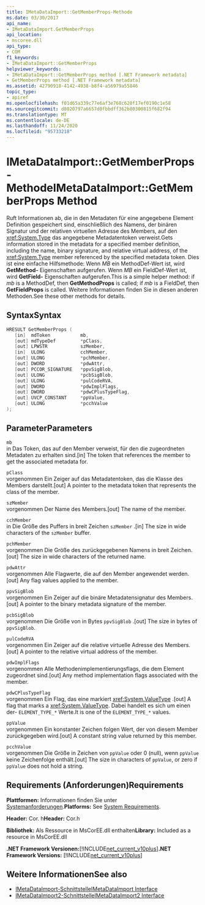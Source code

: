 ```yaml
---
title: IMetaDataImport::GetMemberProps-Methode
ms.date: 03/30/2017
api_name:
- IMetaDataImport.GetMemberProps
api_location:
- mscoree.dll
api_type:
- COM
f1_keywords:
- IMetaDataImport::GetMemberProps
helpviewer_keywords:
- IMetaDataImport::GetMemberProps method [.NET Framework metadata]
- GetMemberProps method [.NET Framework metadata]
ms.assetid: 42790918-4142-4938-b8f4-a56979a55846
topic_type:
- apiref
ms.openlocfilehash: f01d65a339c77e6af3e768c620f17ef0190c1e58
ms.sourcegitcommit: d8020797a6657d0fbbdff362b80300815f682f94
ms.translationtype: MT
ms.contentlocale: de-DE
ms.lasthandoff: 11/24/2020
ms.locfileid: "95733218"
---
```

# <a name="imetadataimportgetmemberprops-method"></a><span data-ttu-id="a595f-102">IMetaDataImport::GetMemberProps-Methode</span><span class="sxs-lookup"><span data-stu-id="a595f-102">IMetaDataImport::GetMemberProps Method</span></span>

<span data-ttu-id="a595f-103">Ruft Informationen ab, die in den Metadaten für eine angegebene Element Definition gespeichert sind, einschließlich des Namens, der binären Signatur und der relativen virtuellen Adresse des Members, auf den <xref:System.Type> das angegebene Metadatentoken verweist.</span><span class="sxs-lookup"><span data-stu-id="a595f-103">Gets information stored in the metadata for a specified member definition, including the name, binary signature, and relative virtual address, of the <xref:System.Type> member referenced by the specified metadata token.</span></span> <span data-ttu-id="a595f-104">Dies ist eine einfache Hilfsmethode: Wenn *MB* ein MethodDef-Wert ist, wird **GetMethod-** Eigenschaften aufgerufen. Wenn *MB* ein FieldDef-Wert ist, wird **GetField-** Eigenschaften aufgerufen.</span><span class="sxs-lookup"><span data-stu-id="a595f-104">This is a simple helper method: if *mb* is a MethodDef, then **GetMethodProps** is called; if *mb* is a FieldDef, then **GetFieldProps** is called.</span></span> <span data-ttu-id="a595f-105">Weitere Informationen finden Sie in diesen anderen Methoden.</span><span class="sxs-lookup"><span data-stu-id="a595f-105">See these other methods for details.</span></span>
  
## <a name="syntax"></a><span data-ttu-id="a595f-106">Syntax</span><span class="sxs-lookup"><span data-stu-id="a595f-106">Syntax</span></span>  
  
```cpp  
HRESULT GetMemberProps (  
   [in]  mdToken           mb,
   [out] mdTypeDef         *pClass,  
   [out] LPWSTR            szMember,
   [in]  ULONG             cchMember,
   [out] ULONG             *pchMember,
   [out] DWORD             *pdwAttr,  
   [out] PCCOR_SIGNATURE   *ppvSigBlob,
   [out] ULONG             *pcbSigBlob,
   [out] ULONG             *pulCodeRVA,
   [out] DWORD             *pdwImplFlags,
   [out] DWORD             *pdwCPlusTypeFlag,
   [out] UVCP_CONSTANT     *ppValue,  
   [out] ULONG             *pcchValue  
);  
```  
  
## <a name="parameters"></a><span data-ttu-id="a595f-107">Parameter</span><span class="sxs-lookup"><span data-stu-id="a595f-107">Parameters</span></span>  

 `mb`  
 <span data-ttu-id="a595f-108">in Das Token, das auf den Member verweist, für den die zugeordneten Metadaten zu erhalten sind.</span><span class="sxs-lookup"><span data-stu-id="a595f-108">[in] The token that references the member to get the associated metadata for.</span></span>  
  
 `pClass`  
 <span data-ttu-id="a595f-109">vorgenommen Ein Zeiger auf das Metadatentoken, das die Klasse des Members darstellt.</span><span class="sxs-lookup"><span data-stu-id="a595f-109">[out] A pointer to the metadata token that represents the class of the member.</span></span>  
  
 `szMember`  
 <span data-ttu-id="a595f-110">vorgenommen Der Name des Members.</span><span class="sxs-lookup"><span data-stu-id="a595f-110">[out] The name of the member.</span></span>  
  
 `cchMember`  
 <span data-ttu-id="a595f-111">in Die Größe des Puffers in breit Zeichen `szMember` .</span><span class="sxs-lookup"><span data-stu-id="a595f-111">[in] The size in wide characters of the `szMember` buffer.</span></span>  
  
 `pchMember`  
 <span data-ttu-id="a595f-112">vorgenommen Die Größe des zurückgegebenen Namens in breit Zeichen.</span><span class="sxs-lookup"><span data-stu-id="a595f-112">[out] The size in wide characters of the returned name.</span></span>  
  
 `pdwAttr`  
 <span data-ttu-id="a595f-113">vorgenommen Alle Flagwerte, die auf den Member angewendet werden.</span><span class="sxs-lookup"><span data-stu-id="a595f-113">[out] Any flag values applied to the member.</span></span>  
  
 `ppvSigBlob`  
 <span data-ttu-id="a595f-114">vorgenommen Ein Zeiger auf die binäre Metadatensignatur des Members.</span><span class="sxs-lookup"><span data-stu-id="a595f-114">[out] A pointer to the binary metadata signature of the member.</span></span>  
  
 `pcbSigBlob`  
 <span data-ttu-id="a595f-115">vorgenommen Die Größe von in Bytes `ppvSigBlob` .</span><span class="sxs-lookup"><span data-stu-id="a595f-115">[out] The size in bytes of `ppvSigBlob`.</span></span>  
  
 `pulCodeRVA`  
 <span data-ttu-id="a595f-116">vorgenommen Ein Zeiger auf die relative virtuelle Adresse des Members.</span><span class="sxs-lookup"><span data-stu-id="a595f-116">[out] A pointer to the relative virtual address of the member.</span></span>  
  
 `pdwImplFlags`  
 <span data-ttu-id="a595f-117">vorgenommen Alle Methodenimplementierungsflags, die dem Element zugeordnet sind.</span><span class="sxs-lookup"><span data-stu-id="a595f-117">[out] Any method implementation flags associated with the member.</span></span>  
  
 `pdwCPlusTypeFlag`  
 <span data-ttu-id="a595f-118">vorgenommen Ein Flag, das eine markiert <xref:System.ValueType> .</span><span class="sxs-lookup"><span data-stu-id="a595f-118">[out] A flag that marks a <xref:System.ValueType>.</span></span> <span data-ttu-id="a595f-119">Dabei handelt es sich um einen der- `ELEMENT_TYPE_*` Werte.</span><span class="sxs-lookup"><span data-stu-id="a595f-119">It is one of the `ELEMENT_TYPE_*` values.</span></span>
  
 `ppValue`  
 <span data-ttu-id="a595f-120">vorgenommen Ein konstanter Zeichen folgen Wert, der von diesem Member zurückgegeben wird.</span><span class="sxs-lookup"><span data-stu-id="a595f-120">[out] A constant string value returned by this member.</span></span>  
  
 `pcchValue`  
 <span data-ttu-id="a595f-121">vorgenommen Die Größe in Zeichen von `ppValue` oder 0 (null), wenn `ppValue` keine Zeichenfolge enthält.</span><span class="sxs-lookup"><span data-stu-id="a595f-121">[out] The size in characters of `ppValue`, or zero if `ppValue` does not hold a string.</span></span>  
  
## <a name="requirements"></a><span data-ttu-id="a595f-122">Requirements (Anforderungen)</span><span class="sxs-lookup"><span data-stu-id="a595f-122">Requirements</span></span>  

 <span data-ttu-id="a595f-123">**Plattformen:** Informationen finden Sie unter [Systemanforderungen](../../get-started/system-requirements.md).</span><span class="sxs-lookup"><span data-stu-id="a595f-123">**Platforms:** See [System Requirements](../../get-started/system-requirements.md).</span></span>  
  
 <span data-ttu-id="a595f-124">**Header:** Cor. h</span><span class="sxs-lookup"><span data-stu-id="a595f-124">**Header:** Cor.h</span></span>  
  
 <span data-ttu-id="a595f-125">**Bibliothek:** Als Ressource in MsCorEE.dll enthalten</span><span class="sxs-lookup"><span data-stu-id="a595f-125">**Library:** Included as a resource in MsCorEE.dll</span></span>  
  
 <span data-ttu-id="a595f-126">**.NET Framework Versionen:**[!INCLUDE[net_current_v10plus](../../../../includes/net-current-v10plus-md.md)]</span><span class="sxs-lookup"><span data-stu-id="a595f-126">**.NET Framework Versions:** [!INCLUDE[net_current_v10plus](../../../../includes/net-current-v10plus-md.md)]</span></span>  
  
## <a name="see-also"></a><span data-ttu-id="a595f-127">Weitere Informationen</span><span class="sxs-lookup"><span data-stu-id="a595f-127">See also</span></span>

- [<span data-ttu-id="a595f-128">IMetaDataImport-Schnittstelle</span><span class="sxs-lookup"><span data-stu-id="a595f-128">IMetaDataImport Interface</span></span>](imetadataimport-interface.md)
- [<span data-ttu-id="a595f-129">IMetaDataImport2-Schnittstelle</span><span class="sxs-lookup"><span data-stu-id="a595f-129">IMetaDataImport2 Interface</span></span>](imetadataimport2-interface.md)
